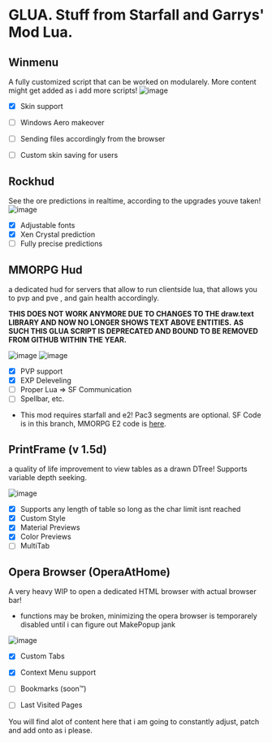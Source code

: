 # GLUA. Stuff from Starfall and Garrys' Mod Lua.

## Winmenu 
A fully customized script that can be worked on modularely. More content might get added as i add more scripts!
![image](https://user-images.githubusercontent.com/99104881/236586070-a3b019cf-c54d-4ea5-9301-deed0533b857.png)
 - [X] Skin support
 - [ ] Windows Aero makeover
 - [ ] Sending files accordingly from the browser
 - [ ] Custom skin saving for users


## Rockhud 
See the ore predictions in realtime, according to the upgrades youve taken!
![image](https://user-images.githubusercontent.com/99104881/236586229-08bb3b57-bb52-47a9-a9e0-3a10a820ffde.png)
- [X] Adjustable fonts
- [X] Xen Crystal prediction
- [ ] Fully precise predictions

## MMORPG Hud
a dedicated hud for servers that allow to run clientside lua, that allows you to pvp and pve , 
and gain health accordingly. 

**THIS DOES NOT WORK ANYMORE DUE TO CHANGES TO THE draw.text LIBRARY AND NOW NO LONGER SHOWS TEXT ABOVE ENTITIES.**
**AS SUCH THIS GLUA SCRIPT IS DEPRECATED AND BOUND TO BE REMOVED FROM GITHUB WITHIN THE YEAR.**

![image](https://user-images.githubusercontent.com/99104881/236586810-0ee07294-bfbc-4af2-8a86-788d41df07e3.png)
![image](https://user-images.githubusercontent.com/99104881/236586851-a49c7c47-1c56-437d-a9f6-8fe8d8924989.png)
- [X] PVP support
- [X] EXP Deleveling
- [ ] Proper Lua => SF Communication
- [ ] Spellbar, etc.

* This mod requires starfall and e2! Pac3 segments are optional. SF Code is in this branch, MMORPG E2 code is [here](https://github.com/Zylenxx/Expression2/blob/mmorpg/mmorpg_e2.expr2).



## PrintFrame (v 1.5d)
a quality of life improvement to view tables as a drawn DTree! Supports variable depth seeking.

![image](https://github.com/user-attachments/assets/2accdd1d-be4d-435e-9919-459a594b81d3)

- [X] Supports any length of table so long as the char limit isnt reached
- [X] Custom Style
- [X] Material Previews
- [X] Color Previews
- [ ] MultiTab

## Opera Browser (OperaAtHome)
A very heavy WIP to open a dedicated HTML browser with actual browser bar!
* functions may be broken, minimizing the opera browser is temporarely disabled until i can figure out MakePopup jank

![image](https://github.com/user-attachments/assets/23ffc299-af76-471d-9b83-27e13a6578d9)

- [X] Custom Tabs
- [X] Context Menu support
- [ ] Bookmarks (soon™)
- [ ] Last Visited Pages


You will find alot of content here that i am going to constantly adjust, patch and add onto as i please.
